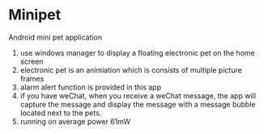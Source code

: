 # Minipet
Android mini pet application

1. use windows manager to display a floating electronic pet on the home screen
2. electronic pet is an animiation which is consists of multiple picture frames
3. alarm alert function is provided in this app
4. if you have weChat, when you receive a weChat message, the app will capture the message and display the message with a message bubble 
   located next to the pets.
5. running on average power 61mW
